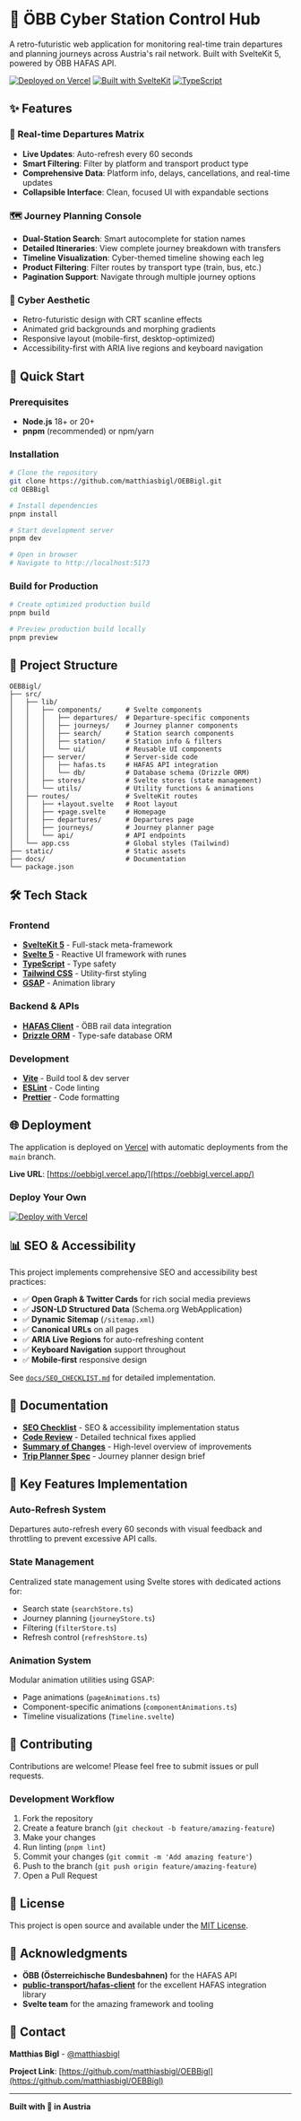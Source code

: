 # 🚆 ÖBB Cyber Station Control Hub

A retro-futuristic web application for monitoring real-time train departures and planning journeys across Austria's rail network. Built with SvelteKit 5, powered by ÖBB HAFAS API.

[![Deployed on Vercel](https://img.shields.io/badge/Deployed%20on-Vercel-black?style=flat&logo=vercel)](https://oebbigl.vercel.app/)
[![Built with SvelteKit](https://img.shields.io/badge/Built%20with-SvelteKit-FF3E00?style=flat&logo=svelte)](https://kit.svelte.dev/)
[![TypeScript](https://img.shields.io/badge/TypeScript-007ACC?style=flat&logo=typescript&logoColor=white)](https://www.typescriptlang.org/)

## ✨ Features

### 🔴 Real-time Departures Matrix
- **Live Updates**: Auto-refresh every 60 seconds
- **Smart Filtering**: Filter by platform and transport product type
- **Comprehensive Data**: Platform info, delays, cancellations, and real-time updates
- **Collapsible Interface**: Clean, focused UI with expandable sections

### 🗺️ Journey Planning Console
- **Dual-Station Search**: Smart autocomplete for station names
- **Detailed Itineraries**: View complete journey breakdown with transfers
- **Timeline Visualization**: Cyber-themed timeline showing each leg
- **Product Filtering**: Filter routes by transport type (train, bus, etc.)
- **Pagination Support**: Navigate through multiple journey options

### 🎨 Cyber Aesthetic
- Retro-futuristic design with CRT scanline effects
- Animated grid backgrounds and morphing gradients
- Responsive layout (mobile-first, desktop-optimized)
- Accessibility-first with ARIA live regions and keyboard navigation

## 🚀 Quick Start

### Prerequisites
- **Node.js** 18+ or 20+
- **pnpm** (recommended) or npm/yarn

### Installation

```bash
# Clone the repository
git clone https://github.com/matthiasbigl/OEBBigl.git
cd OEBBigl

# Install dependencies
pnpm install

# Start development server
pnpm dev

# Open in browser
# Navigate to http://localhost:5173
```

### Build for Production

```bash
# Create optimized production build
pnpm build

# Preview production build locally
pnpm preview
```

## 📁 Project Structure

```
OEBBigl/
├── src/
│   ├── lib/
│   │   ├── components/      # Svelte components
│   │   │   ├── departures/  # Departure-specific components
│   │   │   ├── journeys/    # Journey planner components
│   │   │   ├── search/      # Station search components
│   │   │   ├── station/     # Station info & filters
│   │   │   └── ui/          # Reusable UI components
│   │   ├── server/          # Server-side code
│   │   │   ├── hafas.ts     # HAFAS API integration
│   │   │   └── db/          # Database schema (Drizzle ORM)
│   │   ├── stores/          # Svelte stores (state management)
│   │   └── utils/           # Utility functions & animations
│   ├── routes/              # SvelteKit routes
│   │   ├── +layout.svelte   # Root layout
│   │   ├── +page.svelte     # Homepage
│   │   ├── departures/      # Departures page
│   │   ├── journeys/        # Journey planner page
│   │   └── api/             # API endpoints
│   └── app.css              # Global styles (Tailwind)
├── static/                  # Static assets
├── docs/                    # Documentation
└── package.json
```

## 🛠️ Tech Stack

### Frontend
- **[SvelteKit 5](https://kit.svelte.dev/)** - Full-stack meta-framework
- **[Svelte 5](https://svelte.dev/)** - Reactive UI framework with runes
- **[TypeScript](https://www.typescriptlang.org/)** - Type safety
- **[Tailwind CSS](https://tailwindcss.com/)** - Utility-first styling
- **[GSAP](https://greensock.com/gsap/)** - Animation library

### Backend & APIs
- **[HAFAS Client](https://github.com/public-transport/hafas-client)** - ÖBB rail data integration
- **[Drizzle ORM](https://orm.drizzle.team/)** - Type-safe database ORM

### Development
- **[Vite](https://vitejs.dev/)** - Build tool & dev server
- **[ESLint](https://eslint.org/)** - Code linting
- **[Prettier](https://prettier.io/)** - Code formatting

## 🌐 Deployment

The application is deployed on [Vercel](https://vercel.com/) with automatic deployments from the `main` branch.

**Live URL**: [https://oebbigl.vercel.app/](https://oebbigl.vercel.app/)

### Deploy Your Own

[![Deploy with Vercel](https://vercel.com/button)](https://vercel.com/new/clone?repository-url=https://github.com/matthiasbigl/OEBBigl)

## 📊 SEO & Accessibility

This project implements comprehensive SEO and accessibility best practices:

- ✅ **Open Graph & Twitter Cards** for rich social media previews
- ✅ **JSON-LD Structured Data** (Schema.org WebApplication)
- ✅ **Dynamic Sitemap** (`/sitemap.xml`)
- ✅ **Canonical URLs** on all pages
- ✅ **ARIA Live Regions** for auto-refreshing content
- ✅ **Keyboard Navigation** support throughout
- ✅ **Mobile-first** responsive design

See [`docs/SEO_CHECKLIST.md`](./docs/SEO_CHECKLIST.md) for detailed implementation.

## 📖 Documentation

- **[SEO Checklist](./docs/SEO_CHECKLIST.md)** - SEO & accessibility implementation status
- **[Code Review](./docs/CODE_REVIEW_AND_FIXES.md)** - Detailed technical fixes applied
- **[Summary of Changes](./docs/SUMMARY_OF_CHANGES.md)** - High-level overview of improvements
- **[Trip Planner Spec](./docs/trip-planner-page-spec.md)** - Journey planner design brief

## 🎯 Key Features Implementation

### Auto-Refresh System
Departures auto-refresh every 60 seconds with visual feedback and throttling to prevent excessive API calls.

### State Management
Centralized state management using Svelte stores with dedicated actions for:
- Search state (`searchStore.ts`)
- Journey planning (`journeyStore.ts`)
- Filtering (`filterStore.ts`)
- Refresh control (`refreshStore.ts`)

### Animation System
Modular animation utilities using GSAP:
- Page animations (`pageAnimations.ts`)
- Component-specific animations (`componentAnimations.ts`)
- Timeline visualizations (`Timeline.svelte`)

## 🤝 Contributing

Contributions are welcome! Please feel free to submit issues or pull requests.

### Development Workflow

1. Fork the repository
2. Create a feature branch (`git checkout -b feature/amazing-feature`)
3. Make your changes
4. Run linting (`pnpm lint`)
5. Commit your changes (`git commit -m 'Add amazing feature'`)
6. Push to the branch (`git push origin feature/amazing-feature`)
7. Open a Pull Request

## 📝 License

This project is open source and available under the [MIT License](LICENSE).

## 🙏 Acknowledgments

- **ÖBB (Österreichische Bundesbahnen)** for the HAFAS API
- **[public-transport/hafas-client](https://github.com/public-transport/hafas-client)** for the excellent HAFAS integration library
- **Svelte team** for the amazing framework and tooling

## 📧 Contact

**Matthias Bigl** - [@matthiasbigl](https://github.com/matthiasbigl)

**Project Link**: [https://github.com/matthiasbigl/OEBBigl](https://github.com/matthiasbigl/OEBBigl)

---

**Built with 💙 in Austria**
